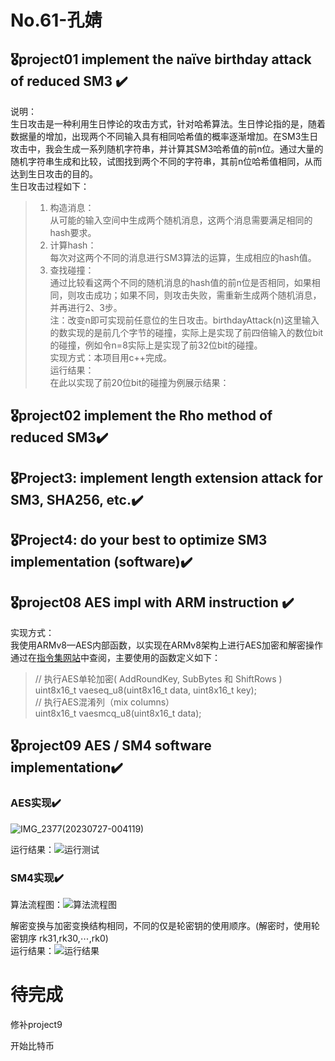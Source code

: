 # No.61-孔婧

## 🎖️project01 implement the naïve birthday attack of reduced SM3 ✔️
说明：<br>
生日攻击是一种利用生日悖论的攻击方式，针对哈希算法。生日悖论指的是，随着数据量的增加，出现两个不同输入具有相同哈希值的概率逐渐增加。在SM3生日攻击中，我会生成一系列随机字符串，并计算其SM3哈希值的前n位。通过大量的随机字符串生成和比较，试图找到两个不同的字符串，其前n位哈希值相同，从而达到生日攻击的目的。<br>
生日攻击过程如下：<br>
>1.	构造消息：<br>
从可能的输入空间中生成两个随机消息，这两个消息需要满足相同的hash要求。<br>
>2.	计算hash：<br>
>每次对这两个不同的消息进行SM3算法的运算，生成相应的hash值。<br>
>3.	查找碰撞：<br>
>通过比较看这两个不同的随机消息的hash值的前n位是否相同，如果相同，则攻击成功；如果不同，则攻击失败，需重新生成两个随机消息，并再进行2、3步。<br>
>注：改变n即可实现前任意位的生日攻击。birthdayAttack(n)这里输入的数实现的是前几个字节的碰撞，实际上是实现了前四倍输入的数位bit的碰撞，例如令n=8实际上是实现了前32位bit的碰撞。<br>
实现方式：本项目用c++完成。<br>
运行结果：<br>
在此以实现了前20位bit的碰撞为例展示结果：<br>



## 🎖️project02 implement the Rho method of reduced SM3✔️

## 🎖️Project3: implement length extension attack for SM3, SHA256, etc.✔️

## 🎖️Project4: do your best to optimize SM3 implementation (software)✔️

## 🎖️project08 AES impl with ARM instruction ✔️

实现方式：<br>
我使用ARMv8—AES内部函数，以实现在ARMv8架构上进行AES加密和解密操作<br>
通过在[指令集网站](https://developer.arm.com/architectures/instruction-sets/intrinsics/#q=AES)中查阅，主要使用的函数定义如下：<br>

>// 执行AES单轮加密( AddRoundKey, SubBytes 和 ShiftRows )<br>
>uint8x16_t vaeseq_u8(uint8x16_t data, uint8x16_t key);<br>
>// 执行AES混淆列（mix columns）<br>
>uint8x16_t vaesmcq_u8(uint8x16_t data);<br>

## 🎖️project09 AES / SM4 software implementation✔️

### AES实现✔️

![IMG_2377(20230727-004119)](C:\Users\86130\Desktop\IMG_2377(20230727-004119).PNG)



运行结果：![运行测试](E:\创新创业实践\代码仓\Project_09\AES\运行测试.png)

### SM4实现✔️

算法流程图：![算法流程图](E:\创新创业实践\代码仓\Project_09\SM4\算法流程图.png)

解密变换与加密变换结构相同，不同的仅是轮密钥的使用顺序。(解密时，使用轮密钥序 rk31,rk30,⋯,rk0)<br>
运行结果：![运行结果](E:\创新创业实践\代码仓\Project_09\SM4\运行结果.jpg)









# 待完成

修补project9

开始比特币
